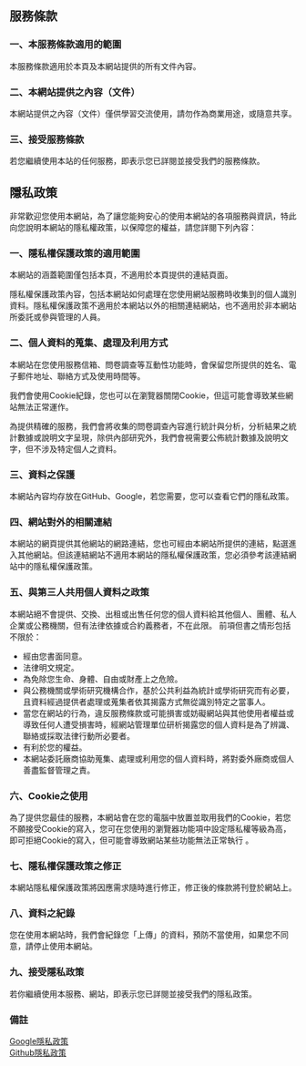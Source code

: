 ## 服務條款
### 一、本服務條款適用的範圍
本服務條款適用於本頁及本網站提供的所有文件內容。
### 二、本網站提供之內容（文件）
本網站提供之內容（文件）僅供學習交流使用，請勿作為商業用途，或隨意共享。
### 三、接受服務條款
若您繼續使用本站的任何服務，即表示您已詳閱並接受我們的服務條款。

## 隱私政策
非常歡迎您使用本網站，為了讓您能夠安心的使用本網站的各項服務與資訊，特此向您說明本網站的隱私權政策，以保障您的權益，請您詳閱下列內容： 
### 一、隱私權保護政策的適用範圍
本網站的涵蓋範圍僅包括本頁，不適用於本頁提供的連結頁面。

隱私權保護政策內容，包括本網站如何處理在您使用網站服務時收集到的個人識別資料。隱私權保護政策不適用於本網站以外的相關連結網站，也不適用於非本網站所委託或參與管理的人員。 
### 二、個人資料的蒐集、處理及利用方式 
本網站在您使用服務信箱、問卷調查等互動性功能時，會保留您所提供的姓名、電子郵件地址、聯絡方式及使用時間等。

我們會使用Cookie紀錄，您也可以在瀏覽器關閉Cookie，但這可能會導致某些網站無法正常運作。

為提供精確的服務，我們會將收集的問卷調查內容進行統計與分析，分析結果之統計數據或說明文字呈現，除供內部研究外，我們會視需要公佈統計數據及說明文字，但不涉及特定個人之資料。

### 三、資料之保護 
本網站內容均存放在GitHub、Google，若您需要，您可以查看它們的隱私政策。

### 四、網站對外的相關連結 
本網站的網頁提供其他網站的網路連結，您也可經由本網站所提供的連結，點選進入其他網站。但該連結網站不適用本網站的隱私權保護政策，您必須參考該連結網站中的隱私權保護政策。
### 五、與第三人共用個人資料之政策
本網站絕不會提供、交換、出租或出售任何您的個人資料給其他個人、團體、私人企業或公務機關，但有法律依據或合約義務者，不在此限。
前項但書之情形包括不限於：
* 經由您書面同意。
* 法律明文規定。
* 為免除您生命、身體、自由或財產上之危險。
* 與公務機關或學術研究機構合作，基於公共利益為統計或學術研究而有必要，且資料經過提供者處理或蒐集者依其揭露方式無從識別特定之當事人。
* 當您在網站的行為，違反服務條款或可能損害或妨礙網站與其他使用者權益或導致任何人遭受損害時，經網站管理單位研析揭露您的個人資料是為了辨識、聯絡或採取法律行動所必要者。
* 有利於您的權益。
* 本網站委託廠商協助蒐集、處理或利用您的個人資料時，將對委外廠商或個人善盡監督管理之責。

### 六、Cookie之使用
為了提供您最佳的服務，本網站會在您的電腦中放置並取用我們的Cookie，若您不願接受Cookie的寫入，您可在您使用的瀏覽器功能項中設定隱私權等級為高，即可拒絕Cookie的寫入，但可能會導致網站某些功能無法正常執行 。
### 七、隱私權保護政策之修正
本網站隱私權保護政策將因應需求隨時進行修正，修正後的條款將刊登於網站上。 
### 八、資料之紀錄
您在使用本網站時，我們會紀錄您「上傳」的資料，預防不當使用，如果您不同意，請停止使用本網站。
### 九、接受隱私政策
若你繼續使用本服務、網站，即表示您已詳閱並接受我們的隱私政策。
### 備註
[Google隱私政策](https://policies.google.com/privacy)
<br>
[Github隱私政策](https://docs.github.com/en/free-pro-team@latest/github/site-policy/github-privacy-statement)

